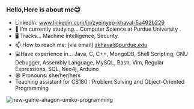 ### Hello,Here is about me😊

- Linkedln: www.linkedin.com/in/zyeinyep-khaval-5a492b229
- 🔭 I’m currently studying... Computer Science at Purdue University .
- 🖥 Tracks... Machine Intelligence, Security.
- 📫 How to reach me: [via email] zkhaval@purdue.edu
- 💻Have experience in... Java, C, C++, MongoDB, Shell Scripting, GNU Debugger, 
Assembly Language, 
MySQL, 
Bash, 
Vim, 
Regular Expressions,
SQL, 
Neo4j, Arduino
- 😄 Pronouns: she/her/hers
- Teaching assistant for CS180 : Problem Solving and Object-Oriented Programming









![new-game-ahagon-umiko-programming](https://user-images.githubusercontent.com/89563758/148844823-ae068633-0273-4184-9e42-8e11712796e8.gif)
